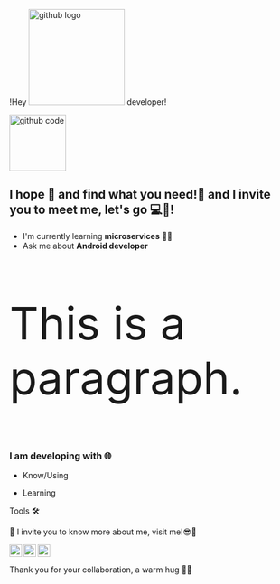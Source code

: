 !Hey <img src="https://octodex.github.com/images/spidertocat.png" alt="github logo" width="170px"> developer!

<img src="https://octodex.github.com/images/baracktocat.jpg" alt="github code" width="100px">

## I hope 💖 and find what you need!🦾 and I invite you to meet me, let's go 💻🤖!
- I'm currently learning **microservices** 🚢🐳
- Ask me about **Android developer**

<p style="font-size:80px">This is a paragraph.</p>

### I am developing with 🌐

- Know/Using

- Learning

Tools 🛠️



🦔 I invite you to know more about me, visit me!😎🧢

<a href="https://github.com/AlexanderVerse">
  <img src="https://cdn.jsdelivr.net/npm/simple-icons@3.1.0/icons/github.svg" alt="github logo" width="22px">
</a>
<a href="https://www.linkedin.com/in/alexander-rangel-gonzález-181656184/">
  <img align="left" alt="Mehdi's LinkdeIn" width="22px" src="https://cdn.jsdelivr.net/npm/simple-icons@v3/icons/linkedin.svg" />
</a>
<a href="https://www.instagram.com/alexandermonty92/">
  <img align="left" alt="Mehdi's Instagram" width="22px" src="https://cdn.jsdelivr.net/npm/simple-icons@v3/icons/instagram.svg" />
</a>

Thank you for your collaboration, a warm hug 💖😍   
<!--
**AlexanderVerse/AlexanderVerse** is a ✨ _special_ ✨ repository because its `README.md` (this file) appears on your GitHub profile.

Here are some ideas to get you started:

- 🔭 I’m currently working on ...
- 🌱 I’m currently learning ...
- 👯 I’m looking to collaborate on ...
- 🤔 I’m looking for help with ...
- 💬 Ask me about ...
- 📫 How to reach me: ...
- 😄 Pronouns: ...
- ⚡ Fun fact: ...
-->
